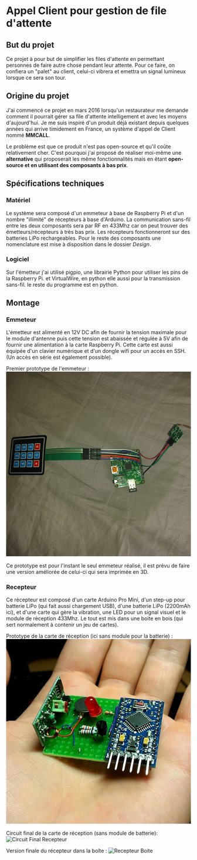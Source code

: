 # Appel Client pour gestion de file d'attente

## But du projet

Ce projet à pour but de simplifier les files d'attente en permettant personnes de faire autre chose pendant leur attente. Pour ce faire, on confiera un "palet" au client, celui-ci vibrera et emettra un signal lumineux lorsque ce sera son tour.

## Origine du projet

J'ai commencé ce projet en mars 2016 lorsqu'un restaurateur me demande comment il pourrait gérer sa file d'attente intelligement et avec les moyens d'aujourd'hui.
Je me suis inspiré d'un produit déjà existant depuis quelques années qui arrive timidement en France, un système d'appel de Client nommé **MMCALL**.

Le problème est que ce produit n'est pas open-source et qu'il coûte relativement cher. C'est pourquoi j'ai proposé de réaliser moi-même une **alternative** qui proposerait les même fonctionnalités mais en êtant **open-source et en utilisant des composants à bas prix**.

## Spécifications techniques

### Matériel

Le système sera composé d'un emmeteur à base de Raspberry Pi et d'un nombre "illimité" de récepteurs à base d'Arduino.
La communication sans-fil entre les deux composants sera par RF en 433Mhz car on peut trouver des émetteurs/récepteurs à très bas prix.
Les récepteurs fonctionneront sur des batteries LiPo rechargeables. Pour le reste des composants une nomenclature est mise à disposition dans le dossier _Design_.

### Logiciel

Sur l'émetteur j'ai utilisé pigpio, une librairie Python pour utiliser les pins de la Raspberry Pi. et VirtualWire, en python elle aussi pour la transmission sans-fil.
le reste du programme est en python.

## Montage

### Emmeteur
L'émetteur est alimenté en 12V DC afin de fournir la tension maximale pour le module d'antenne puis cette tension est abaissée et régulée à 5V afin de fournir une alimentation à la carte Raspberry Pi. Cette carte est aussi équipée d'un clavier numérique et d'un dongle wifi pour un accès en SSH. (Un accès en série est également possible).

Premier prototype de l'emmeteur :
![Prototype Emmeteur](Images/emit.png)

Ce prototype est pour l'instant le seul emmeteur réalisé, il est prévu de faire une version améliorée de celui-ci qui sera imprimée en 3D.

### Recepteur

Ce récepteur est composé d'un carte Arduino Pro Mini, d'un step-up pour batterie LiPo (qui fait aussi chargement USB), d'une batterie LiPo (2200mAh ici), et d'une carte qui gère la vibration, une LED pour un signal visuel et le module de réception 433Mhz. Le tout est mis dans une boite en bois (qui sert normalement à contenir un jeu de cartes).

Prototype de la carte de réception (ici sans module pour la batterie) :
![Prototype Recepteur](Images/recep.png)

Circuit final de la carte de réception (sans module de batterie):
![Circuit Final Recepteur](Images/recep_circuit)

Version finale du récepteur dans la boîte :
![Recepteur Boite](Images/recep_boite.png)  
